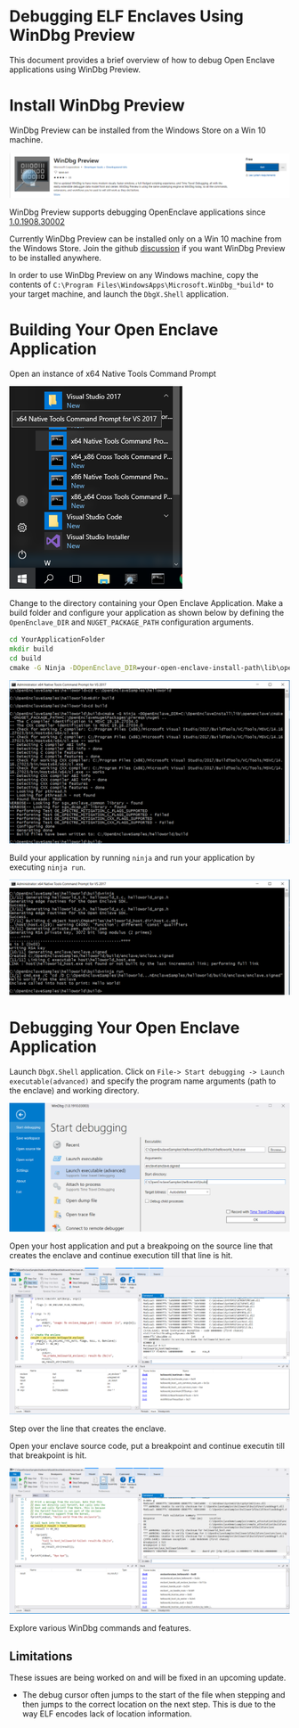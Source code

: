 # Debugging ELF Enclaves Using WinDbg Preview

This document provides a brief overview of how to debug Open Enclave applications using WinDbg Preview.

# Install WinDbg Preview

WinDbg Preview can be installed from the Windows Store on a Win 10 machine.

[![WinDbg Preview](images/WinDbgPreview.png)](http://aka.ms/WinDbgPreview)

WinDbg Preview supports debugging OpenEnclave applications since [1.0.1908.30002]( https://aka.ms/WinDbgWhatsNew#10190830002)

Currently WinDbg Preview can be installed only on a Win 10 machine from the Windows Store.
Join the github [discussion](https://github.com/microsoftfeedback/WinDbg-Feedback/issues/19) if you want WinDbg Preview to be installed anywhere.

In order to use WinDbg Preview on any Windows machine, copy the contents of `C:\Program Files\WindowsApps\Microsoft.WinDbg_*build*` 
to your target machine, and launch the `DbgX.Shell` application.

# Building Your Open Enclave Application

Open an instance of x64 Native Tools Command Prompt

![x64 Native Tools Command Prompt](images/WinDbgNativeToolsPrompt.png)

Change to the directory containing your Open Enclave Application. Make a build folder and configure your application as shown below by defining the `OpenEnclave_DIR` and `NUGET_PACKAGE_PATH` configuration arguments.


```cmd
cd YourApplicationFolder
mkdir build
cd build
cmake -G Ninja -DOpenEnclave_DIR=your-open-enclave-install-path\lib\openenclave\cmake -DNUGET_PACKAGE_PATH=your-openenclave-nuget-packages-path\prereqs\nuget ..
```

![Configure](images/WinDbgConfigure.png)


Build your application by running `ninja` and run your application by executing `ninja run`.

![Build And Run](images/WinDbgBuildAndRun.png)

# Debugging Your Open Enclave Application

Launch `DbgX.Shell` application. Click on `File-> Start debugging -> Launch executable(advanced)` and specify the program name arguments (path to the enclave) and working directory.

![Launch Executable](images/WinDbgLaunchExecutable.png)

Open your host application and put a breakpoing on the source line that creates the enclave and continue execution till that line is hit.

![Host Breakpoint](images/WinDbgHostBreakpoint.png)


Step over the line that creates the enclave.


Open your enclave source code, put a breakpoint and continue executin till that breakpoint is hit.

![Enclave Breakpoint](images/WinDbgEnclaveBreakpoint.png)


Explore various WinDbg commands and features.


## Limitations

These issues are being worked on and will be fixed in an upcoming update.

- The debug cursor often jumps to the start of the file when stepping and then jumps to the correct location on the next step. 
This is due to the way ELF encodes lack of location information.


